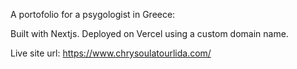 A portofolio for a psygologist in Greece:

Built with Nextjs. Deployed on Vercel using a custom  domain name.

Live site url: https://www.chrysoulatourlida.com/
